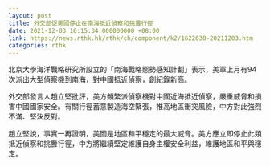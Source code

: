 ```yaml
---
layout: post
title: 外交部促美國停止在南海抵近偵察和挑釁行徑
date: 2021-12-03 16:15:34.000000000 +08:00
link: https://news.rthk.hk/rthk/ch/component/k2/1622630-20211203.htm
categories: rthk
---
```


北京大學海洋戰略研究所設立的「南海戰略態勢感知計劃」表示，美軍上月有94次派出大型偵察機到南海，對中國抵近偵察，創紀錄新高。

外交部發言人趙立堅批評，美方頻繁派偵察機對中國近海抵近偵察，嚴重威脅和損害中國國家安全。有關行徑蓄意製造海空緊張，推高地區衝突風險，中方對此強烈不滿、堅決反對。

趙立堅說，事實一再證明，美國是地區和平穩定的最大威脅。美方應立即停止此類抵近偵察和挑釁行徑，中方將繼續堅定維護自身主權安全利益，維護地區和平與穩定。
